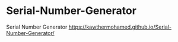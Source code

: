 # Serial-Number-Generator
Serial Number Generator 
<https://kawthermohamed.github.io/Serial-Number-Generator/>
